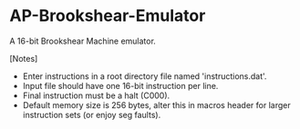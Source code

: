 # AP-Brookshear-Emulator

A 16-bit Brookshear Machine emulator.

[Notes]
- Enter instructions in a root directory file named 'instructions.dat'.
- Input file should have one 16-bit instruction per line.
- Final instruction must be a halt (C000).
- Default memory size is 256 bytes, alter this in macros header for larger instruction sets (or enjoy seg faults).
